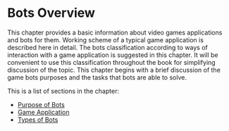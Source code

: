# Bots Overview

This chapter provides a basic information about video games applications and bots for them. Working scheme of a typical game application is described here in detail. The bots classification according to ways of interaction with a game application is suggested in this chapter. It will be convenient to use this classification throughout the book for simplifying discussion of the topic. This chapter begins with a brief discussion of the game bots purposes and the tasks that bots are able to solve.

This is a list of sections in the chapter:

* [Purpose of Bots](purpose-of-bots.md)
* [Game Application](game-application.md)
* [Types of Bots](types-of-bots.md)
